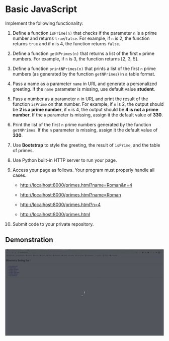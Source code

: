 # Basic JavaScript

Implement the following functionality:

1. Define a function `isPrime(n)` that checks if the parameter `n` is a prime number and returns `true`/`false`. For example, if `n` is 2, the function returns `true` and if `n` is 4, the function returns `false`.
1. Define a function `getNPrimes(n)` that returns a list of the first `n` prime numbers. For example, if `n` is 3, the function returns [2, 3, 5].
1. Define a function `printNPrimes(n)` that prints a list of the first `n` prime numbers (as generated by the function `getNPrimes`) in a table format.
1. Pass a name as a parameter `name` in URL and generate a personalized greeting. If the `name` parameter is missing, use default value **student**.
1. Pass a number as a parameter `n` in URL and print the result of the function `isPrime` on that number. For example, if `n` is 2, the output should be **2 is a prime number**, if `n` is 4, the output should be **4 is not a prime number**. If the `n` parameter is missing, assign it the default value of **330**.
1. Print the list of the first `n` prime numbers generated by the function `getNPrimes`. If the `n` parameter is missing, assign it the default value of **330**.
1. Use **Bootstrap** to style the greeting, the result of `isPrime`, and the table of primes.
1. Use Python built-in HTTP server to run your page.
1. Access your page as follows. Your program must properly handle all cases.

    * <http://localhost:8000/primes.html?name=Roman&n=4>
    
    * <http://localhost:8000/primes.html?name=Roman>
    * <http://localhost:8000/primes.html?n=4>
    * <http://localhost:8000/primes.html>

1. Submit code to your private repository.

## Demonstration

![Demo](primes.apng)
